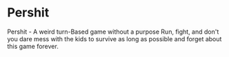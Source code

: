# Pershit
Pershit - A weird turn-Based game without a purpose  Run, fight, and don't you dare mess with the kids to survive as long as possible and forget about this game forever. 
